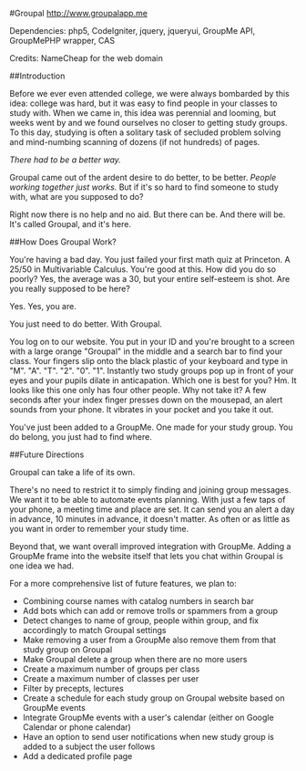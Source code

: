 #Groupal
http://www.groupalapp.me

Dependencies: php5, CodeIgniter, jquery, jqueryui, GroupMe API, GroupMePHP wrapper, CAS

Credits: NameCheap for the web domain

##Introduction

Before we ever even attended college, we were always bombarded by this idea: college was hard, but it was easy to find people in your classes to study with. When we came in, this idea was perennial and looming, but weeks went by and we found ourselves no closer to getting study groups. To this day, studying is often a solitary task of secluded problem solving and mind-numbing scanning of dozens (if not hundreds) of pages.

*There had to be a better way.*

Groupal came out of the ardent desire to do better, to be better. *People working together just works.* But if it's so hard to find someone to study with, what are you supposed to do? 

Right now there is no help and no aid. But there can be. And there will be. It's called Groupal, and it's here. 

##How Does Groupal Work?

You're having a bad day. You just failed your first math quiz at Princeton. A 25/50 in Multivariable Calculus. You're good at this. How did you do so poorly? Yes, the average was a 30, but your entire self-esteem is shot. Are you really supposed to be here?

Yes. Yes, you are.

You just need to do better. With Groupal.

You log on to our website. You put in your ID and you're brought to a screen with a large orange "Groupal" in the middle and a search bar to find your class. Your fingers slip onto the black plastic of your keyboard and type in "M". "A". "T". "2". "0". "1". Instantly two study groups pop up in front of your eyes and your pupils dilate in anticapation. Which one is best for you? Hm. It looks like this one only has four other people. Why not take it? A few seconds after your index finger presses down on the mousepad, an alert sounds from your phone. It vibrates in your pocket and you take it out.

You've just been added to a GroupMe. One made for your study group. You do belong, you just had to find where.

##Future Directions

Groupal can take a life of its own. 

There's no need to restrict it to simply finding and joining group messages. We want it to be able to automate events planning. With just a few taps of your phone, a meeting time and place are set. It can send you an alert a day in advance, 10 minutes in advance, it doesn't matter. As often or as little as you want in order to remember your study time.

Beyond that, we want overall improved integration with GroupMe. Adding a GroupMe frame into the website itself that lets you chat within Groupal is one idea we had.

For a more comprehensive list of future features, we plan to:
* Combining course names with catalog numbers in search bar
* Add bots which can add or remove trolls or spammers from a group
* Detect changes to name of group, people within group, and fix accordingly to match Groupal settings
* Make removing a user from a GroupMe also remove them from that study group on Groupal
* Make Groupal delete a group when there are no more users
* Create a maximum number of groups per class
* Create a maximum number of classes per user
* Filter by precepts, lectures
* Create a schedule for each study group on Groupal website based on GroupMe events
* Integrate GroupMe events with a user's calendar (either on Google Calendar or phone calendar)
* Have an option to send user notifications when new study group is added to a subject the user follows
* Add a dedicated profile page
